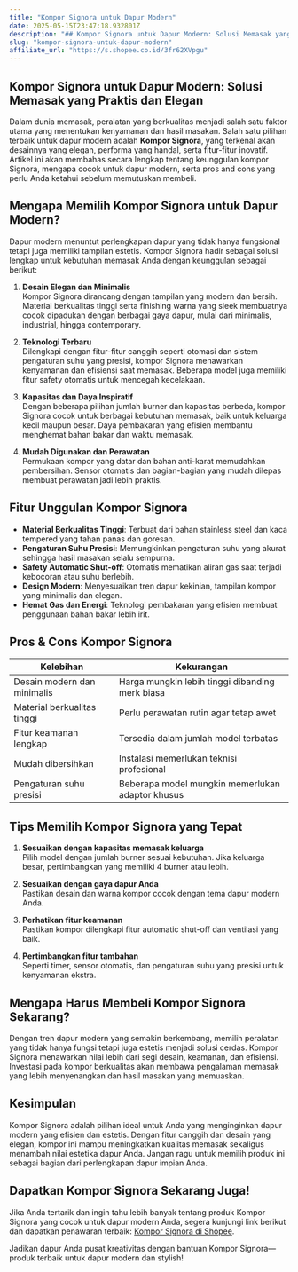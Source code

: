 ```yaml
---
title: "Kompor Signora untuk Dapur Modern"
date: 2025-05-15T23:47:18.932801Z
description: "## Kompor Signora untuk Dapur Modern: Solusi Memasak yang Praktis dan Elegan..."
slug: "kompor-signora-untuk-dapur-modern"
affiliate_url: "https://s.shopee.co.id/3fr62XVpgu"
---
```

## Kompor Signora untuk Dapur Modern: Solusi Memasak yang Praktis dan Elegan

Dalam dunia memasak, peralatan yang berkualitas menjadi salah satu faktor utama yang menentukan kenyamanan dan hasil masakan. Salah satu pilihan terbaik untuk dapur modern adalah **Kompor Signora**, yang terkenal akan desainnya yang elegan, performa yang handal, serta fitur-fitur inovatif. Artikel ini akan membahas secara lengkap tentang keunggulan kompor Signora, mengapa cocok untuk dapur modern, serta pros and cons yang perlu Anda ketahui sebelum memutuskan membeli.

## Mengapa Memilih Kompor Signora untuk Dapur Modern?

Dapur modern menuntut perlengkapan dapur yang tidak hanya fungsional tetapi juga memiliki tampilan estetis. Kompor Signora hadir sebagai solusi lengkap untuk kebutuhan memasak Anda dengan keunggulan sebagai berikut:

1. **Desain Elegan dan Minimalis**  
Kompor Signora dirancang dengan tampilan yang modern dan bersih. Material berkualitas tinggi serta finishing warna yang sleek membuatnya cocok dipadukan dengan berbagai gaya dapur, mulai dari minimalis, industrial, hingga contemporary.

2. **Teknologi Terbaru**  
Dilengkapi dengan fitur-fitur canggih seperti otomasi dan sistem pengaturan suhu yang presisi, kompor Signora menawarkan kenyamanan dan efisiensi saat memasak. Beberapa model juga memiliki fitur safety otomatis untuk mencegah kecelakaan.

3. **Kapasitas dan Daya Inspiratif**  
Dengan beberapa pilihan jumlah burner dan kapasitas berbeda, kompor Signora cocok untuk berbagai kebutuhan memasak, baik untuk keluarga kecil maupun besar. Daya pembakaran yang efisien membantu menghemat bahan bakar dan waktu memasak.

4. **Mudah Digunakan dan Perawatan**  
Permukaan kompor yang datar dan bahan anti-karat memudahkan pembersihan. Sensor otomatis dan bagian-bagian yang mudah dilepas membuat perawatan jadi lebih praktis.

## Fitur Unggulan Kompor Signora

- **Material Berkualitas Tinggi**: Terbuat dari bahan stainless steel dan kaca tempered yang tahan panas dan goresan.
- **Pengaturan Suhu Presisi**: Memungkinkan pengaturan suhu yang akurat sehingga hasil masakan selalu sempurna.
- **Safety Automatic Shut-off**: Otomatis mematikan aliran gas saat terjadi kebocoran atau suhu berlebih.
- **Design Modern**: Menyesuaikan tren dapur kekinian, tampilan kompor yang minimalis dan elegan.
- **Hemat Gas dan Energi**: Teknologi pembakaran yang efisien membuat penggunaan bahan bakar lebih irit.

## Pros & Cons Kompor Signora

| **Kelebihan**                                    | **Kekurangan**                                 |
|--------------------------------------------------|-----------------------------------------------|
| Desain modern dan minimalis                    | Harga mungkin lebih tinggi dibanding merk biasa |
| Material berkualitas tinggi                     | Perlu perawatan rutin agar tetap awet       |
| Fitur keamanan lengkap                         | Tersedia dalam jumlah model terbatas        |
| Mudah dibersihkan                              | Instalasi memerlukan teknisi profesional   |
| Pengaturan suhu presisi                         | Beberapa model mungkin memerlukan adaptor khusus |

## Tips Memilih Kompor Signora yang Tepat

1. **Sesuaikan dengan kapasitas memasak keluarga**  
Pilih model dengan jumlah burner sesuai kebutuhan. Jika keluarga besar, pertimbangkan yang memiliki 4 burner atau lebih.

2. **Sesuaikan dengan gaya dapur Anda**  
Pastikan desain dan warna kompor cocok dengan tema dapur modern Anda.

3. **Perhatikan fitur keamanan**  
Pastikan kompor dilengkapi fitur automatic shut-off dan ventilasi yang baik.

4. **Pertimbangkan fitur tambahan**  
Seperti timer, sensor otomatis, dan pengaturan suhu yang presisi untuk kenyamanan ekstra.

## Mengapa Harus Membeli Kompor Signora Sekarang?

Dengan tren dapur modern yang semakin berkembang, memilih peralatan yang tidak hanya fungsi tetapi juga estetis menjadi solusi cerdas. Kompor Signora menawarkan nilai lebih dari segi desain, keamanan, dan efisiensi. Investasi pada kompor berkualitas akan membawa pengalaman memasak yang lebih menyenangkan dan hasil masakan yang memuaskan.

## Kesimpulan

Kompor Signora adalah pilihan ideal untuk Anda yang menginginkan dapur modern yang efisien dan estetis. Dengan fitur canggih dan desain yang elegan, kompor ini mampu meningkatkan kualitas memasak sekaligus menambah nilai estetika dapur Anda. Jangan ragu untuk memilih produk ini sebagai bagian dari perlengkapan dapur impian Anda.

## Dapatkan Kompor Signora Sekarang Juga!

Jika Anda tertarik dan ingin tahu lebih banyak tentang produk Kompor Signora yang cocok untuk dapur modern Anda, segera kunjungi link berikut dan dapatkan penawaran terbaik: [Kompor Signora di Shopee](https://s.shopee.co.id/3fr62XVpgu).

Jadikan dapur Anda pusat kreativitas dengan bantuan Kompor Signora—produk terbaik untuk dapur modern dan stylish!